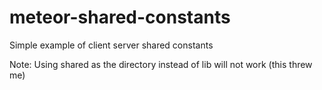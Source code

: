 # meteor-shared-constants
Simple example of client server shared constants

Note: Using shared as the directory instead of lib will not work (this threw me)
